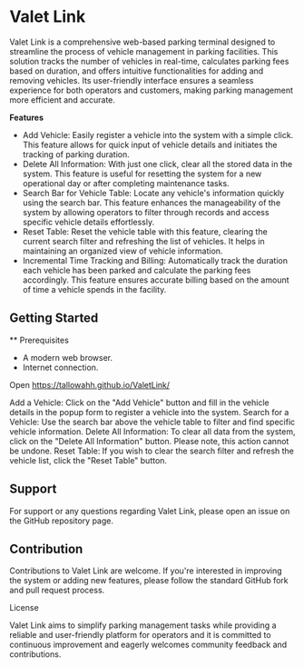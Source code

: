# Valet Link

Valet Link is a comprehensive web-based parking terminal designed to streamline the process of vehicle management in parking facilities. This solution tracks the number of vehicles in real-time, calculates parking fees based on duration, and offers intuitive functionalities for adding and removing vehicles. Its user-friendly interface ensures a seamless experience for both operators and customers, making parking management more efficient and accurate.

**Features**

- Add Vehicle: Easily register a vehicle into the system with a simple click. This feature allows for quick input of vehicle details and initiates the tracking of parking duration.
- Delete All Information: With just one click, clear all the stored data in the system. This feature is useful for resetting the system for a new operational day or after completing maintenance tasks.
- Search Bar for Vehicle Table: Locate any vehicle's information quickly using the search bar. This feature enhances the manageability of the system by allowing operators to filter through records and access specific vehicle details effortlessly.
- Reset Table: Reset the vehicle table with this feature, clearing the current search filter and refreshing the list of vehicles. It helps in maintaining an organized view of vehicle information.
- Incremental Time Tracking and Billing: Automatically track the duration each vehicle has been parked and calculate the parking fees accordingly. This feature ensures accurate billing based on the amount of time a vehicle spends in the facility.

## Getting Started
** Prerequisites
- A modern web browser.
- Internet connection.

Open https://tallowahh.github.io/ValetLink/

Add a Vehicle: Click on the "Add Vehicle" button and fill in the vehicle details in the popup form to register a vehicle into the system.
Search for a Vehicle: Use the search bar above the vehicle table to filter and find specific vehicle information.
Delete All Information: To clear all data from the system, click on the "Delete All Information" button. Please note, this action cannot be undone.
Reset Table: If you wish to clear the search filter and refresh the vehicle list, click the "Reset Table" button.

## Support
For support or any questions regarding Valet Link, please open an issue on the GitHub repository page.

## Contribution
Contributions to Valet Link are welcome. If you're interested in improving the system or adding new features, please follow the standard GitHub fork and pull request process.

License

Valet Link aims to simplify parking management tasks while providing a reliable and user-friendly platform for operators and it is committed to continuous improvement and eagerly welcomes community feedback and contributions.
